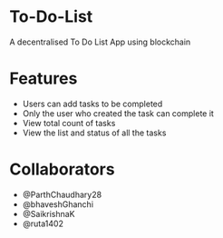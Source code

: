 # To-Do-List
A decentralised To Do List App using blockchain

# Features
- Users can add tasks to be completed
- Only the user who created the task can complete it
- View total count of tasks
- View the list and status of all the tasks

# Collaborators
- @ParthChaudhary28
- @bhaveshGhanchi
- @SaikrishnaK
- @ruta1402
